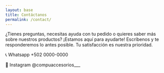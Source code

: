 ```yaml
---
layout: base
title: Contáctanos
permalink: /contact/
---
```


¿Tienes preguntas, necesitas ayuda con tu pedido o quieres saber más sobre nuestros productos? ¡Estamos aquí para ayudarte! Escríbenos y te responderemos lo antes posible. Tu satisfacción es nuestra prioridad.

📞 Whatsapp +502 0000-0000

🤳 Instagram @compuaccesorios___
